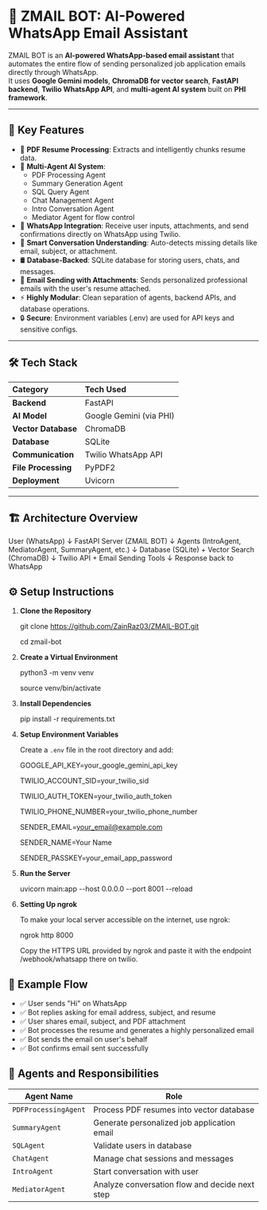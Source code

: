 # 🚀 ZMAIL BOT: AI-Powered WhatsApp Email Assistant

ZMAIL BOT is an **AI-powered WhatsApp-based email assistant** that automates the entire flow of sending personalized job application emails directly through WhatsApp.  
It uses **Google Gemini models**, **ChromaDB for vector search**, **FastAPI backend**, **Twilio WhatsApp API**, and **multi-agent AI system** built on **PHI framework**.

---

## 🌟 Key Features

- 📄 **PDF Resume Processing**: Extracts and intelligently chunks resume data.
- 🤖 **Multi-Agent AI System**:
  - PDF Processing Agent
  - Summary Generation Agent
  - SQL Query Agent
  - Chat Management Agent
  - Intro Conversation Agent
  - Mediator Agent for flow control
- 💬 **WhatsApp Integration**: Receive user inputs, attachments, and send confirmations directly on WhatsApp using Twilio.
- 🧠 **Smart Conversation Understanding**: Auto-detects missing details like email, subject, or attachment.
- 🛢️ **Database-Backed**: SQLite database for storing users, chats, and messages.
- 📧 **Email Sending with Attachments**: Sends personalized professional emails with the user's resume attached.
- ⚡ **Highly Modular**: Clean separation of agents, backend APIs, and database operations.
- 🔒 **Secure**: Environment variables (.env) are used for API keys and sensitive configs.

---

## 🛠️ Tech Stack

| Category            | Tech Used                   |
|:---------------------|:-----------------------------|
| **Backend**           | FastAPI |
| **AI Model**          | Google Gemini (via PHI) |
| **Vector Database**   | ChromaDB |
| **Database**          | SQLite |
| **Communication**     | Twilio WhatsApp API |
| **File Processing**   | PyPDF2 |
| **Deployment**        | Uvicorn |

---

## 🏗️ Architecture Overview


User (WhatsApp) 
    ↓
FastAPI Server (ZMAIL BOT)
    ↓
Agents (IntroAgent, MediatorAgent, SummaryAgent, etc.)
    ↓
Database (SQLite) + Vector Search (ChromaDB)
    ↓
Twilio API + Email Sending Tools
    ↓
Response back to WhatsApp



## ⚙️ Setup Instructions

1. **Clone the Repository**
   
   git clone https://github.com/ZainRaz03/ZMAIL-BOT.git
   
   cd zmail-bot
  

3. **Create a Virtual Environment**

   python3 -m venv venv
   
   source venv/bin/activate
   

5. **Install Dependencies**
   
   pip install -r requirements.txt
   

6. **Setup Environment Variables**

   Create a `.env` file in the root directory and add:
   
   GOOGLE_API_KEY=your_google_gemini_api_key
   
   TWILIO_ACCOUNT_SID=your_twilio_sid
   
   TWILIO_AUTH_TOKEN=your_twilio_auth_token
   
   TWILIO_PHONE_NUMBER=your_twilio_phone_number
   
   SENDER_EMAIL=your_email@example.com
   
   SENDER_NAME=Your Name
   
   SENDER_PASSKEY=your_email_app_password
  

8. **Run the Server**
   
   uvicorn main:app --host 0.0.0.0 --port 8001 --reload

9. **Setting Up ngrok**
    
   To make your local server accessible on the internet, use ngrok:

     ngrok http 8000

   Copy the HTTPS URL provided by ngrok and paste it with the endpoint /webhook/whatsapp there on twilio.




## 📑 Example Flow

- ✅ User sends "Hi" on WhatsApp
- ✅ Bot replies asking for email address, subject, and resume
- ✅ User shares email, subject, and PDF attachment
- ✅ Bot processes the resume and generates a highly personalized email
- ✅ Bot sends the email on user's behalf
- ✅ Bot confirms email sent successfully



## 🧩 Agents and Responsibilities

| Agent Name           | Role |
|----------------------|-----|
| `PDFProcessingAgent`  | Process PDF resumes into vector database |
| `SummaryAgent`        | Generate personalized job application email |
| `SQLAgent`            | Validate users in database |
| `ChatAgent`           | Manage chat sessions and messages |
| `IntroAgent`          | Start conversation with user |
| `MediatorAgent`       | Analyze conversation flow and decide next step |



